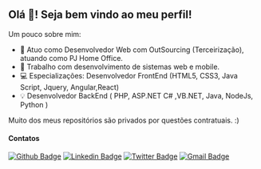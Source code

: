 ## Olá 👋! Seja bem vindo ao meu perfil!

Um pouco sobre mim:

- :muscle: Atuo como Desenvolvedor Web com OutSourcing (Terceirização), atuando como PJ Home Office.
- :iphone: Trabalho com desenvolvimento de sistemas web e mobile.
- :computer: Especializações: Desenvolvedor FrontEnd (HTML5, CSS3, Java Script, Jquery, Angular,React)
- :bulb: Desenvolvedor BackEnd ( PHP, ASP.NET C# ,VB.NET, Java, NodeJs, Python )

Muito dos meus repositórios são privados por questões contratuais. :)


#### Contatos
[![Github Badge](https://img.shields.io/badge/-Github-000?style=flat-square&logo=Github&logoColor=white&link=https://github.com/danielcsouza)](https://github.com/danielcsouza)
[![Linkedin Badge](https://img.shields.io/badge/-LinkedIn-blue?style=flat-square&logo=Linkedin&logoColor=white&link=https://www.linkedin.com/in/danielcsouza/)](https://www.linkedin.com/in/danielcsouza/)
[![Twitter Badge](https://img.shields.io/badge/-Twitter-blue?style=flat-square&labelColor=blue&logo=twitter&logoColor=white&link=https://twitter.com/dcs_ti)](https://twitter.com/dcs_ti)
[![Gmail Badge](https://img.shields.io/badge/-Gmail-c14438?style=flat-square&logo=Gmail&logoColor=white&link=mailto:daniel.carlos.souza@gmail.com)](mailto:daniel.carlos.souza@gmail.com)
